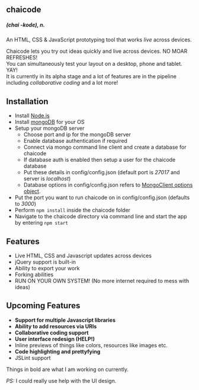 chaicode
-------------
##### (chai -kode), *n.*  

An HTML, CSS & JavaScript prototyping tool that works *live* across devices.
   
Chaicode lets you try out ideas quickly and live across devices. NO MOAR REFRESHES!  
You can simultaneously test your layout on a desktop, phone and tablet. YAY!  
It is currently in its alpha stage and a lot of features are in the pipeline including *collaborative coding* and a lot more!

Installation
--------------
- Install [Node.js](http://nodejs.org/ "Node.js installation link")
- Install [mongoDB](http://www.mongodb.org/downloads "mongoDB installation link") for your OS
- Setup your mongoDB server
	- Choose port and ip for the mongoDB server
	- Enable database authentication if required
    - Connect via mongo command line client and create a database for chaicode
    - If database auth is enabled then setup a user for the chaicode database
    - Put these details in config/config.json (default port is *27017* and server is *localhost*)
    - Database options in config/config.json refers to [MongoClient options object](http://mongodb.github.io/node-mongodb-native/api-generated/mongoclient.html "MongoClient options object").
- Put the port you want to run chaicode on in config/config.json (defaults to *3000*)
- Perform ```npm install``` inside the chaicode folder
- Navigate to the chaicode directory via command line and start the app by entering ```npm start```

Features
--------------
- Live HTML, CSS and Javascript updates across devices
- jQuery support is built-in
- Ability to export your work
- Forking abilities
- RUN ON YOUR OWN SYSTEM! (No more internet required to mess with ideas)

Upcoming Features
--------------
- __Support for multiple Javascript libraries__
- __Ability to add resources via URIs__
- __Collaborative coding support__
- __User interface redesign (HELP!)__
- Inline previews of things like colors, resources like images etc.
- __Code highlighting and prettyfying__
- JSLint support

Things in bold are what I am working on currently.   

*PS:* I could really use help with the UI design.